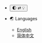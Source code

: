 * <button id='dark-mode-btn' onclick="changeDarkMode();"> 🌓 ⇄ 💡 </button>

* 🌏 Languages
    * [English](../en/#/README.md)
    * [简体中文](../zh-Hans/#/README.md)